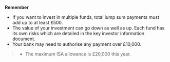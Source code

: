 **Remember**
+ If you want to invest in multiple funds, total lump sum payments must add up to at least £500.
+ The value of your investment can go down as well as up. Each fund has its own risks which are detailed in the key investor information document.
+ Your bank may need to authorise any payment over £10,000.
> + The maximum ISA allowance is £20,000 this year. <!-- 4th bullet displayed only in ISA journeys -->
